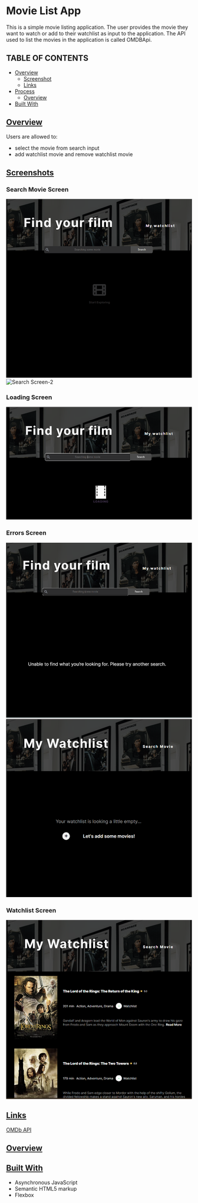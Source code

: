 # Movie List App

This is a simple movie listing application. The user provides the movie they want to watch or add to their watchlist as input to the application. The API used to list the movies in the application is called OMDBApi.

## TABLE OF CONTENTS

- [Overview](#overview)
  - [Screenshot](#screenshot)
  - [Links](#links)
- [Process](#process)
  - [Overview](#process-overview)
- [Built With](#built-with)

## [Overview](#overview)

Users are allowed to:

- select the movie from search input
- add watchlist movie and remove watchlist movie

## [Screenshots](#screenshot)

### Search Movie Screen

![Search Screen-1](./img/image.png)
![Search Screen-2](image.png)

### Loading Screen

![Loading Animation Screen](./img/image-1.png)

### Errors Screen

![Search Page Error Screen](./img/image-2.png)
![Watchlist Error Screen](./img/iamge-3.png)

### Watchlist Screen

![Watchlist Screen](./img/image-5.png)

## [Links](#links)

[OMDb API](https://www.omdbapi.com/)

## [Overview](#process-overview)

## [Built With](#built-with)

- Asynchronous JavaScript
- Semantic HTML5 markup
- Flexbox
